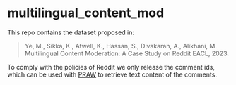 # multilingual_content_mod
This repo contains the dataset proposed in:
> Ye, M., Sikka, K., Atwell, K., Hassan, S., Divakaran, A., Alikhani, M. Multilingual Content Moderation: A Case Study on Reddit EACL, 2023.

To comply with the policies of Reddit we only release the comment ids, which can be used with [PRAW](https://praw.readthedocs.io/en/stable/code_overview/models/comment.html) to retrieve text content of the comments.
